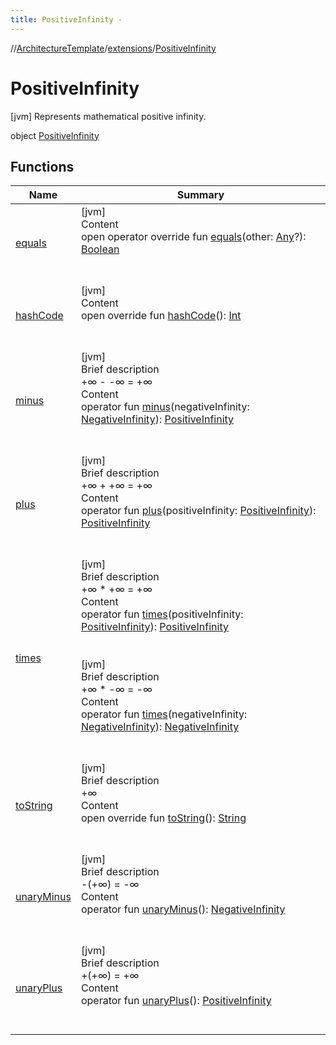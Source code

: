 ```yaml
---
title: PositiveInfinity -
---
```

//[ArchitectureTemplate](../../index.md)/[extensions](../index.md)/[PositiveInfinity](index.md)



# PositiveInfinity  
 [jvm] Represents mathematical positive infinity.  
  
object [PositiveInfinity](index.md)   


## Functions  
  
|  Name|  Summary| 
|---|---|
| [equals](https://kotlinlang.org/api/latest/jvm/stdlib/kotlin/-any/equals.html)| [jvm]  <br>Content  <br>open operator override fun [equals](https://kotlinlang.org/api/latest/jvm/stdlib/kotlin/-any/equals.html)(other: [Any](https://kotlinlang.org/api/latest/jvm/stdlib/kotlin/-any/index.html)?): [Boolean](https://kotlinlang.org/api/latest/jvm/stdlib/kotlin/-boolean/index.html)  <br><br><br>
| [hashCode](https://kotlinlang.org/api/latest/jvm/stdlib/kotlin/-any/hash-code.html)| [jvm]  <br>Content  <br>open override fun [hashCode](https://kotlinlang.org/api/latest/jvm/stdlib/kotlin/-any/hash-code.html)(): [Int](https://kotlinlang.org/api/latest/jvm/stdlib/kotlin/-int/index.html)  <br><br><br>
| [minus](minus.md)| [jvm]  <br>Brief description  <br>+∞ - -∞ = +∞  <br>Content  <br>operator fun [minus](minus.md)(negativeInfinity: [NegativeInfinity](../-negative-infinity/index.md)): [PositiveInfinity](index.md)  <br><br><br>
| [plus](plus.md)| [jvm]  <br>Brief description  <br>+∞ + +∞ = +∞  <br>Content  <br>operator fun [plus](plus.md)(positiveInfinity: [PositiveInfinity](index.md)): [PositiveInfinity](index.md)  <br><br><br>
| [times](times.md)| [jvm]  <br>Brief description  <br>+∞ * +∞ = +∞  <br>Content  <br>operator fun [times](times.md)(positiveInfinity: [PositiveInfinity](index.md)): [PositiveInfinity](index.md)  <br><br><br>[jvm]  <br>Brief description  <br>+∞ * -∞ = -∞  <br>Content  <br>operator fun [times](times.md)(negativeInfinity: [NegativeInfinity](../-negative-infinity/index.md)): [NegativeInfinity](../-negative-infinity/index.md)  <br><br><br>
| [toString](to-string.md)| [jvm]  <br>Brief description  <br>+∞  <br>Content  <br>open override fun [toString](to-string.md)(): [String](https://kotlinlang.org/api/latest/jvm/stdlib/kotlin/-string/index.html)  <br><br><br>
| [unaryMinus](unary-minus.md)| [jvm]  <br>Brief description  <br>-(+∞) = -∞  <br>Content  <br>operator fun [unaryMinus](unary-minus.md)(): [NegativeInfinity](../-negative-infinity/index.md)  <br><br><br>
| [unaryPlus](unary-plus.md)| [jvm]  <br>Brief description  <br>+(+∞) = +∞  <br>Content  <br>operator fun [unaryPlus](unary-plus.md)(): [PositiveInfinity](index.md)  <br><br><br>


